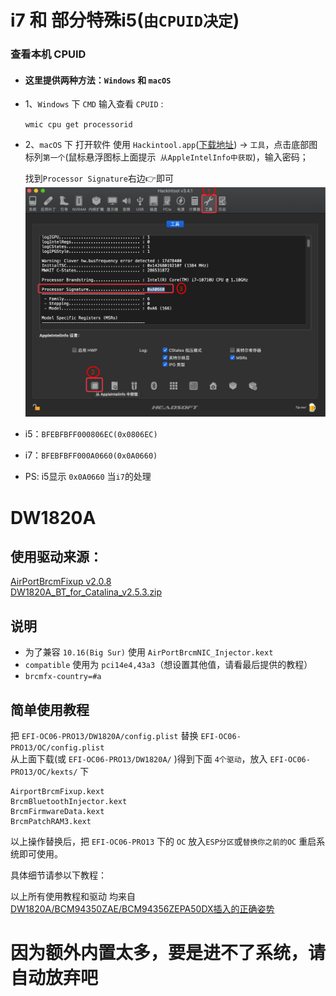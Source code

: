 # i7 和 部分特殊i5(`由CPUID决定`)
### 查看本机 CPUID  
- #### 这里提供两种方法：`Windows` 和 `macOS`

- 1、`Windows` 下 `CMD` 输入查看 `CPUID` :  

  `wmic cpu get processorid`

- 2、`macOS` 下 打开软件 使用 `Hackintool.app`([下载地址](https://github.com/headkaze/Hackintool/releases/latest/download/Hackintool.zip)) -> `工具`，点击底部图标列`第一个`(鼠标悬浮图标上面提示` 从AppleIntelInfo中获取`)，输入密码；

  找到`Processor Signature`右边👉即可
![macOS下查看CPUID](macOS下查看CPUID.png)

- i5：`BFEBFBFF000806EC(0x0806EC)`  
- i7：`BFEBFBFF000A0660(0x0A0660)`  
- PS: i5显示 `0x0A0660` 当`i7`的处理  




# DW1820A
## 使用驱动来源：
[AirPortBrcmFixup v2.0.8](http://7.daliansky.net/DW1820A/AirportBrcmFixup-2.0.8-RELEASE.zip)  
[DW1820A_BT_for_Catalina_v2.5.3.zip](http://7.daliansky.net/DW1820A/DW1820A_BT_for_Catalina_v2.5.3.zip)

 ## 说明
  - 为了兼容 `10.16(Big Sur)` 使用 `AirPortBrcmNIC_Injector.kext`
  - `compatible` 使用为 `pci14e4,43a3`（想设置其他值，请看最后提供的教程） 
  - `brcmfx-country=#a`

  ## 简单使用教程
 把 `EFI-OC06-PRO13/DW1820A/config.plist` 替换 `EFI-OC06-PRO13/OC/config.plist`  
 从上面下载(或 `EFI-OC06-PRO13/DW1820A/` )得到下面 `4个驱动`，放入 `EFI-OC06-PRO13/OC/kexts/` 下
 
 ```
AirportBrcmFixup.kext
BrcmBluetoothInjector.kext
BrcmFirmwareData.kext
BrcmPatchRAM3.kext
```
以上操作替换后，把 `EFI-OC06-PRO13` 下的 `OC` 放入`ESP分区`或`替换你之前的OC` 重启系统即可使用。

具体细节请参以下教程：

 以上所有使用教程和驱动 均来自 [DW1820A/BCM94350ZAE/BCM94356ZEPA50DX插入的正确姿势](https://blog.daliansky.net/DW1820A_BCM94350ZAE-driver-inserts-the-correct-posture.html)


 # 因为额外内置太多，要是进不了系统，请自动放弃吧